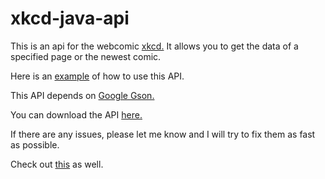 # xkcd-java-api

This is an api for the webcomic [xkcd.](xkcd.com) It allows you to get the data of a specified page or the newest comic.

Here is an [example](https://github.com/RuyiLi/xkcd-java-api/blob/master/src/me/ruyili/test/Test.java) of how to use this API.

This API depends on [Google Gson.](https://github.com/google/gson)

You can download the API [here.](http://ruyili.github.io/xkcd-java-api.jar)

If there are any issues, please let me know and I will try to fix them as fast as possible.

Check out [this](https://github.com/vgonsalv/xkcd-java-api) as well.
